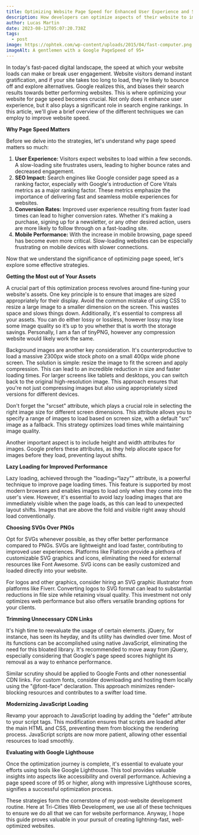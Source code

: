 ```yaml
---
title: Optimizing Website Page Speed for Enhanced User Experience and SEO
description: How developers can optimize aspects of their website to improve SEO rankings
author: Lucas Martin
date: 2023-08-12T05:07:20.738Z
tags:
  - post
image: https://ophtek.com/wp-content/uploads/2015/04/fast-computer.png
imageAlt: A gentlemen with a Google PageSpeed of 95+
---
```


In today's fast-paced digital landscape, the speed at which your website loads can make or break user engagement. Website visitors demand instant gratification, and if your site takes too long to load, they're likely to bounce off and explore alternatives. Google realizes this, and biases their search results towards better performing websites. This is where optimizing your website for page speed becomes crucial. Not only does it enhance user experience, but it also plays a significant role in search engine rankings. In this article, we'll give a brief overview of the different techniques we can employ to improve website speed.

**Why Page Speed Matters**

Before we delve into the strategies, let's understand why page speed matters so much:

1. **User Experience:** Visitors expect websites to load within a few seconds. A slow-loading site frustrates users, leading to higher bounce rates and decreased engagement.
2. **SEO Impact:** Search engines like Google consider page speed as a ranking factor, especially with Google's introduction of Core Vitals metrics as a major ranking factor. These metrics emphasize the importance of delivering fast and seamless mobile experiences for websites.
3. **Conversion Rates:** Improved user experience resulting from faster load times can lead to higher conversion rates. Whether it's making a purchase, signing up for a newsletter, or any other desired action, users are more likely to follow through on a fast-loading site.
4. **Mobile Performance:** With the increase in mobile browsing, page speed has become even more critical. Slow-loading websites can be especially frustrating on mobile devices with slower connections.

Now that we understand the significance of optimizing page speed, let's explore some effective strategies.

**Getting the Most out of Your Assets**

A crucial part of this optimization process revolves around fine-tuning your website's assets. One key principle is to ensure that images are sized appropriately for their display. Avoid the common mistake of using CSS to resize a large image to a smaller dimension on the screen. This wastes space and slows things down. Additionally, it's essential to compress all your assets. You can do either lossy or lossless, however lossy may lose some image quality so it’s up to you whether that is worth the storage savings. Personally, I am a fan of tinyPNG, however any compression website would likely work the same.

Background images are another key consideration. It's counterproductive to load a massive 2300px wide stock photo on a small 400px wide phone screen. The solution is simple: resize the image to fit the screen and apply compression. This can lead to an incredible reduction in size and faster loading times. For larger screens like tablets and desktops, you can switch back to the original high-resolution image. This approach ensures that you're not just compressing images but also using appropriately sized versions for different devices.

Don't forget the "srcset" attribute, which plays a crucial role in selecting the right image size for different screen dimensions. This attribute allows you to specify a range of images to load based on screen size, with a default "src" image as a fallback. This strategy optimizes load times while maintaining image quality.

Another important aspect is to include height and width attributes for images. Google prefers these attributes, as they help allocate space for images before they load, preventing layout shifts.

**Lazy Loading for Improved Performance**

Lazy loading, achieved through the "loading=“lazy”" attribute, is a powerful technique to improve page loading times. This feature is supported by most modern browsers and enables images to load only when they come into the user's view. However, it's essential to avoid lazy loading images that are immediately visible when the page loads, as this can lead to unexpected layout shifts. Images that are above the fold and visible right away should load conventionally.

**Choosing SVGs Over PNGs**

Opt for SVGs whenever possible, as they offer better performance compared to PNGs. SVGs are lightweight and load faster, contributing to improved user experiences. Platforms like Flaticon provide a plethora of customizable SVG graphics and icons, eliminating the need for external resources like Font Awesome. SVG icons can be easily customized and loaded directly into your website.

For logos and other graphics, consider hiring an SVG graphic illustrator from platforms like Fiverr. Converting logos to SVG format can lead to substantial reductions in file size while retaining visual quality. This investment not only optimizes web performance but also offers versatile branding options for your clients.

**Trimming Unnecessary CDN Links**

It's high time to reevaluate the usage of certain elements. jQuery, for instance, has seen its heyday, and its utility has dwindled over time. Most of its functions can be accomplished using native JavaScript, eliminating the need for this bloated library. It's recommended to move away from jQuery, especially considering that Google's page speed scores highlight its removal as a way to enhance performance.

Similar scrutiny should be applied to Google Fonts and other nonessential CDN links. For custom fonts, consider downloading and hosting them locally using the "@font-face" declaration. This approach minimizes render-blocking resources and contributes to a swifter load time.

**Modernizing JavaScript Loading**

Revamp your approach to JavaScript loading by adding the "defer" attribute to your script tags. This modification ensures that scripts are loaded after the main HTML and CSS, preventing them from blocking the rendering process. JavaScript scripts are now more patient, allowing other essential resources to load smoothly.

**Evaluating with Google Lighthouse**

Once the optimization journey is complete, it's essential to evaluate your efforts using tools like Google Lighthouse. This tool provides valuable insights into aspects like accessibility and overall performance. Achieving a page speed score of 95 or higher, along with impressive Lighthouse scores, signifies a successful optimization process.

These strategies form the cornerstone of my post-website development routine. Here at Tri-Cities Web Development, we use all of these techniques to ensure we do all that we can for website performance. Anyway, I hope this guide proves valuable in your pursuit of creating lightning-fast, well-optimized websites.



<!--EndFragment-->
